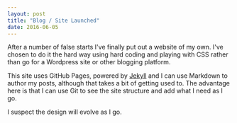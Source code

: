 ```yaml
---
layout: post
title: "Blog / Site Launched"
date: 2016-06-05
---
```


After a number of false starts I've finally put out a website of my own. I've chosen to do it the hard way using hard coding and playing with CSS rather than go for a Wordpress site or other blogging platform.

This site uses GitHub Pages, powered by [Jekyll](http://jekyllrb.com) and I can use Markdown to author my posts, although that takes a bit of getting used to. The advantage here is that I can use Git to see the site structure and add what I need as I go. 

I suspect the design will evolve as I go.
